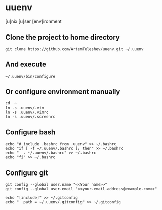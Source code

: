 # uuenv
[u]nix [u]ser [env]ironment

## Clone the project to home directory

```
git clone https://github.com/ArtemTeleshev/uuenv.git ~/.uuenv
```
## And execute

```
~/.uuenv/bin/configure
```

## Or configure environment manually

```
cd  ~
ln -s .uuenv/.vim
ln -s .uuenv/.vimrc
ln -s .uuenv/.screenrc
```

## Configure bash

```
echo "# include .bashrc from .uuenv" >> ~/.bashrc
echo "if [ -f ~/.uuenv/.bashrc ]; then" >> ~/.bashrc
echo "  . ~/.uuenv/.bashrc" >> ~/.bashrc
echo "fi" >> ~/.bashrc
```

## Configure git

```
git config --global user.name "<<Your name>>"
git config --global user.email "<<your.email.address@example.com>>"

echo "[include]" >> ~/.gitconfig
echo "  path = ~/.uuenv/.gitconfig" >> ~/.gitconfig
```

